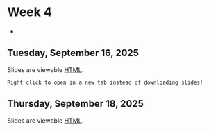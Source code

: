 # Week 4
-

## Tuesday, September 16, 2025


Slides are viewable [HTML](day_6.html). 

```{note}
Right click to open in a new tab instead of downloading slides!
```


## Thursday, September 18, 2025

Slides are viewable [HTML](day_7.html). 


